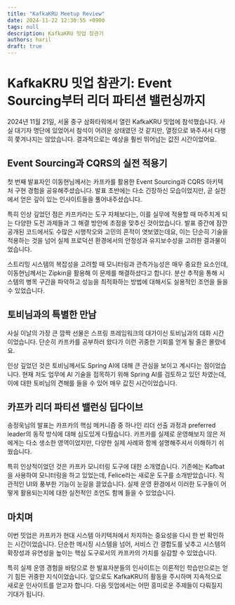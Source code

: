 ```yaml
---
title: "KafkaKRU Meetup Review"
date: 2024-11-22 12:30:55 +0900
tags: null
description: KafkaKRU 밋업 참관기
authors: haril
draft: true
---
```


# KafkaKRU 밋업 참관기: Event Sourcing부터 리더 파티션 밸런싱까지

2024년 11월 21일, 서울 중구 삼화타워에서 열린 KafkaKRU 밋업에 참석했습니다. 사실 대기자 명단에 있었어서 참석이 어려운 상태였던 것 같지만, 열정으로 봐주셔서 다행히 쫓겨나지는 않았습니다. 결과적으로는 예상을 훨씬 뛰어넘는 값진 시간이었어요.

## Event Sourcing과 CQRS의 실전 적용기

첫 번째 발표자인 이동현님께서는 카프카를 활용한 Event Sourcing과 CQRS 아키텍처 구현 경험을 공유해주셨습니다. 발표 초반에는 다소 긴장하신 모습이었지만, 곧 실전에서 얻은 깊이 있는 인사이트들을 풀어내주셨습니다.

특히 인상 깊었던 점은 카프카라는 도구 자체보다는, 이를 실무에 적용할 때 마주치게 되는 다양한 도전 과제들과 그 해결 방안에 초점을 맞추신 것이었습니다. 발표 중간에 잠깐 공개된 코드에서도 수많은 시행착오와 고민의 흔적이 엿보였는데요, 이는 단순히 기술을 적용하는 것을 넘어 실제 프로덕션 환경에서의 안정성과 유지보수성을 고려한 결과물이었습니다.

스트리밍 시스템의 복잡성을 고려할 때 모니터링과 관측가능성은 매우 중요한 요소인데, 이동현님께서는 Zipkin을 활용해 이 문제를 해결하셨다고 합니다. 분산 추적을 통해 시스템의 병목 구간을 파악하고 성능을 최적화하는 방법에 대해서도 실용적인 조언을 들을 수 있었습니다.

## 토비님과의 특별한 만남

사실 이날의 가장 큰 깜짝 선물은 스프링 프레임워크의 대가이신 토비님과의 대화 시간이었습니다. 단순히 카프카를 공부하러 왔다가 이런 귀중한 기회를 얻게 될 줄은 몰랐네요.

인상 깊었던 것은 토비님께서도 Spring AI에 대해 큰 관심을 보이고 계시다는 점이었습니다. 현재 저도 업무에 AI 기술을 접목하기 위해 Spring AI를 검토하고 있던 차였는데, 이에 대한 토비님의 견해를 들을 수 있어 매우 값진 시간이었습니다.

## 카프카 리더 파티션 밸런싱 딥다이브

송정욱님의 발표는 카프카의 핵심 메커니즘 중 하나인 리더 선출 과정과 preferred leader의 동작 방식에 대해 심도있게 다뤘습니다. 카프카를 실제로 운영해보지 않은 저에게는 다소 생소한 영역이었지만, 다양한 실제 사례와 함께 설명해주셔서 이해하기 쉬웠습니다.

특히 인상적이었던 것은 카프카 모니터링 도구에 대한 소개였습니다. 기존에는 Kafbat 을 사용하여 모니터링을 하고 있었는데, Felice라는 새로운 도구를 소개받았습니다. 직관적인 UI와 풍부한 기능이 눈길을 끌었습니다. 실제 운영 환경에서 이러한 도구들이 어떻게 활용되는지에 대한 실전적인 조언도 함께 들을 수 있었습니다.

## 마치며

이번 밋업은 카프카가 현대 시스템 아키텍처에서 차지하는 중요성을 다시 한 번 확인하는 시간이었습니다. 단순한 메시징 시스템을 넘어, 서비스 간 결합도를 낮추고 시스템의 확장성과 유연성을 높이는 핵심 도구로서의 카프카의 가치를 실감할 수 있었습니다.

특히 실제 운영 경험을 바탕으로 한 발표자분들의 인사이트는 이론적인 학습만으로는 얻기 힘든 귀중한 지식이었습니다. 앞으로도 KafkaKRU의 활동을 주시하며 지속적으로 새로운 인사이트를 얻고자 합니다. 다음 밋업에서는 어떤 흥미로운 주제들이 다뤄질지 기대가 됩니다.

